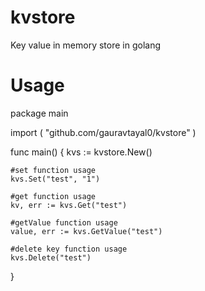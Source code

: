 # kvstore
Key value in memory store in golang

# Usage

package main

import (
	"github.com/gauravtayal0/kvstore"
)

func main() {
	kvs := kvstore.New()

	#set function usage
	kvs.Set("test", "1")

	#get function usage
	kv, err := kvs.Get("test")

	#getValue function usage
	value, err := kvs.GetValue("test")

	#delete key function usage
	kvs.Delete("test")
}